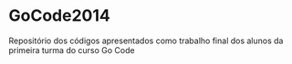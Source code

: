 GoCode2014
==========

Repositório dos códigos apresentados como trabalho final dos alunos da primeira turma do curso Go Code
